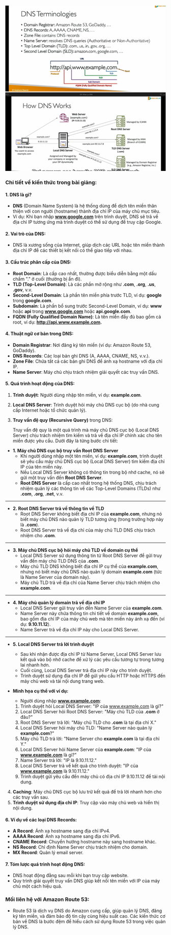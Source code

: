 ![alt text](../image/dns.png)
![alt text](../image/dns-work.png)
### Chi tiết về kiến thức trong bài giảng:

#### 1. **DNS là gì?**
- **DNS** (Domain Name System) là hệ thống dùng để dịch tên miền thân thiện với con người (hostname) thành địa chỉ IP của máy chủ mục tiêu.
- Ví dụ: Khi bạn nhập **www.google.com** trên trình duyệt, DNS sẽ trả về địa chỉ IP tương ứng mà trình duyệt có thể sử dụng để truy cập Google.

#### 2. **Vai trò của DNS:**
- DNS là xương sống của Internet, giúp dịch các URL hoặc tên miền thành địa chỉ IP để các thiết bị kết nối có thể giao tiếp với nhau.

#### 3. **Cấu trúc phân cấp của DNS:**
- **Root Domain**: Là cấp cao nhất, thường được biểu diễn bằng một dấu chấm "." ở cuối (thường bị ẩn đi).
- **TLD (Top-Level Domain)**: Là các phần mở rộng như **.com**, **.org**, **.us**, **.gov**, v.v.
- **Second-Level Domain**: Là phần tên miền phía trước TLD, ví dụ: **google** trong **google.com**.
- **Subdomain**: Là phần bổ sung trước Second-Level Domain, ví dụ: **www** hoặc **api** trong **www.google.com** hoặc **api.google.com**.
- **FQDN (Fully Qualified Domain Name)**: Là tên miền đầy đủ bao gồm cả root, ví dụ: **http://api.www.example.com.**

#### 4. **Thuật ngữ cơ bản trong DNS:**
- **Domain Registrar**: Nơi đăng ký tên miền (ví dụ: Amazon Route 53, GoDaddy).
- **DNS Records**: Các loại bản ghi DNS (A, AAAA, CNAME, NS, v.v.).
- **Zone File**: Chứa tất cả các bản ghi DNS để ánh xạ hostname với địa chỉ IP.
- **Name Server**: Máy chủ chịu trách nhiệm giải quyết các truy vấn DNS.

#### 5. **Quá trình hoạt động của DNS:**
1. **Trình duyệt**: Người dùng nhập tên miền, ví dụ: **example.com**.
2. **Local DNS Server**: Trình duyệt hỏi máy chủ DNS cục bộ (do nhà cung cấp Internet hoặc tổ chức quản lý).
3. **Truy vấn đệ quy (Recursive Query)** trong DNS:

    Truy vấn đệ quy là một quá trình mà máy chủ DNS cục bộ (Local DNS Server) chịu trách nhiệm tìm kiếm và trả về địa chỉ IP chính xác cho tên miền được yêu cầu. Dưới đây là từng bước chi tiết:


- **1. Máy chủ DNS cục bộ truy vấn Root DNS Server**
    - Khi người dùng nhập một tên miền, ví dụ: **example.com**, trình duyệt sẽ yêu cầu máy chủ DNS cục bộ (Local DNS Server) tìm kiếm địa chỉ IP của tên miền này.
    - Nếu Local DNS Server không có thông tin trong bộ nhớ cache, nó sẽ gửi một truy vấn đến **Root DNS Server**.
    - **Root DNS Server** là cấp cao nhất trong hệ thống DNS, chịu trách nhiệm quản lý các thông tin về các Top-Level Domains (TLDs) như **.com**, **.org**, **.net**, v.v.

---

-   **2. Root DNS Server trả về thông tin về TLD**
    - Root DNS Server không biết địa chỉ IP của **example.com**, nhưng nó biết máy chủ DNS nào quản lý TLD tương ứng (trong trường hợp này là **.com**).
    - Root DNS Server trả về địa chỉ của máy chủ TLD DNS chịu trách nhiệm cho **.com**.

---

-    **3. Máy chủ DNS cục bộ hỏi máy chủ TLD về domain cụ thể**
        - Local DNS Server sử dụng thông tin từ Root DNS Server để gửi truy vấn đến máy chủ TLD DNS của **.com**.
        - Máy chủ TLD DNS không biết địa chỉ IP cụ thể của **example.com**, nhưng nó biết máy chủ DNS nào quản lý domain **example.com** (tức là Name Server của domain này).
        - Máy chủ TLD trả về địa chỉ của Name Server chịu trách nhiệm cho **example.com**.

---

-    **4. Máy chủ quản lý domain trả về địa chỉ IP**
        - Local DNS Server gửi truy vấn đến Name Server của **example.com**.
        - Name Server này chứa thông tin chi tiết về domain **example.com**, bao gồm địa chỉ IP của máy chủ web mà tên miền này ánh xạ đến (ví dụ: **9.10.11.12**).
        - Name Server trả về địa chỉ IP này cho Local DNS Server.

---

-    **5. Local DNS Server trả lời trình duyệt**
        - Sau khi nhận được địa chỉ IP từ Name Server, Local DNS Server lưu kết quả vào bộ nhớ cache để xử lý các yêu cầu tương tự trong tương lai nhanh hơn.
        - Cuối cùng, Local DNS Server trả địa chỉ IP này cho trình duyệt.
        - Trình duyệt sử dụng địa chỉ IP để gửi yêu cầu HTTP hoặc HTTPS đến máy chủ web và tải nội dung trang web.

- **Minh họa cụ thể với ví dụ:**
    - Người dùng nhập **www.example.com**:
  1. Trình duyệt hỏi Local DNS Server: "IP của www.example.com là gì?"
  2. Local DNS Server hỏi Root DNS Server: "Máy chủ TLD của **.com** ở đâu?"
  3. Root DNS Server trả lời: "Máy chủ TLD cho **.com** là tại địa chỉ X."
  4. Local DNS Server hỏi máy chủ TLD: "Name Server nào quản lý **example.com**?"
  5. Máy chủ TLD trả lời: "Name Server cho **example.com** là tại địa chỉ Y."
  6. Local DNS Server hỏi Name Server của **example.com**: "IP của **www.example.com** là gì?"
  7. Name Server trả lời: "IP là 9.10.11.12."
  8. Local DNS Server trả về kết quả cho trình duyệt: "IP của **www.example.com** là 9.10.11.12."
  9. Trình duyệt gửi yêu cầu đến máy chủ có địa chỉ IP 9.10.11.12 để tải nội dung.
4. **Caching**: Máy chủ DNS cục bộ lưu trữ kết quả để trả lời nhanh hơn cho các truy vấn sau.
5. **Trình duyệt sử dụng địa chỉ IP**: Truy cập vào máy chủ web và hiển thị nội dung.

#### 6. **Ví dụ về các loại DNS Records:**
- **A Record**: Ánh xạ hostname sang địa chỉ IPv4.
- **AAAA Record**: Ánh xạ hostname sang địa chỉ IPv6.
- **CNAME Record**: Chuyển hướng hostname này sang hostname khác.
- **NS Record**: Chỉ định Name Server chịu trách nhiệm cho domain.
- **MX Record**: Quản lý email server.

#### 7. **Tóm lược quá trình hoạt động DNS:**
- DNS hoạt động đằng sau mỗi khi bạn truy cập website.
- Quy trình giải quyết truy vấn DNS giúp kết nối tên miền với IP của máy chủ một cách hiệu quả.

### Mối liên hệ với Amazon Route 53:
- Route 53 là dịch vụ DNS do Amazon cung cấp, giúp quản lý DNS, đăng ký tên miền, và đảm bảo độ tin cậy cùng hiệu suất cao. Các kiến thức cơ bản về DNS là bước đệm để hiểu cách sử dụng Route 53 trong việc quản lý DNS.